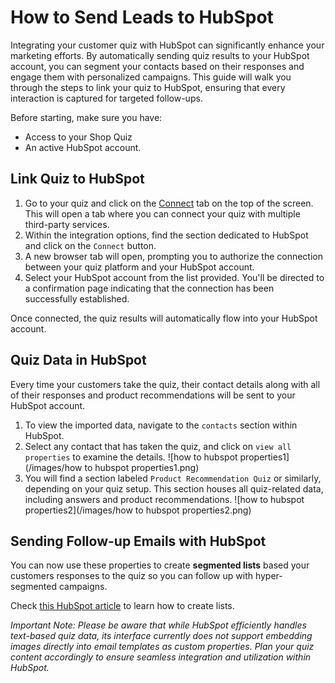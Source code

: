 # How to Send Leads to HubSpot

Integrating your customer quiz with HubSpot can significantly enhance your marketing efforts. By automatically sending quiz results to your HubSpot account, you can segment your contacts based on their responses and engage them with personalized campaigns. This guide will walk you through the steps to link your quiz to HubSpot, ensuring that every interaction is captured for targeted follow-ups.

Before starting, make sure you have:

- Access to your Shop Quiz
- An active HubSpot account.

## Link Quiz to HubSpot

1. Go to your quiz and click on the [Connect](https://docs.revenuehunt.com/reference/quiz-builder/#connect) tab on the top of the screen. This will open a tab where you can connect your quiz with multiple third-party services.
2. Within the integration options, find the section dedicated to HubSpot and click on the `Connect` button.
3. A new browser tab will open, prompting you to authorize the connection between your quiz platform and your HubSpot account.
4. Select your HubSpot account from the list provided. You'll be directed to a confirmation page indicating that the connection has been successfully established.

Once connected, the quiz results will automatically flow into your HubSpot account. 

## Quiz Data in HubSpot

Every time your customers take the quiz, their contact details along with all of their responses and product recommendations will be sent to your HubSpot account.

1. To view the imported data, navigate to the `contacts` section within HubSpot.
2. Select any contact that has taken the quiz, and click on `view all properties` to examine the details.
    ![how to hubspot properties1](/images/how to hubspot properties1.png)
3. You will find a section labeled `Product Recommendation Quiz` or similarly, depending on your quiz setup. This section houses all quiz-related data, including answers and product recommendations.
    ![how to hubspot properties2](/images/how to hubspot properties2.png)

## Sending Follow-up Emails with HubSpot

You can now use these properties to create **segmented lists** based your customers responses to the quiz so you can follow up with hyper-segmented campaigns.

Check [this HubSpot article](https://knowledge.hubspot.com/lists/create-active-or-static-lists) to learn how to create lists.

*Important Note: Please be aware that while HubSpot efficiently handles text-based quiz data, its interface currently does not support embedding images directly into email templates as custom properties. Plan your quiz content accordingly to ensure seamless integration and utilization within HubSpot.*